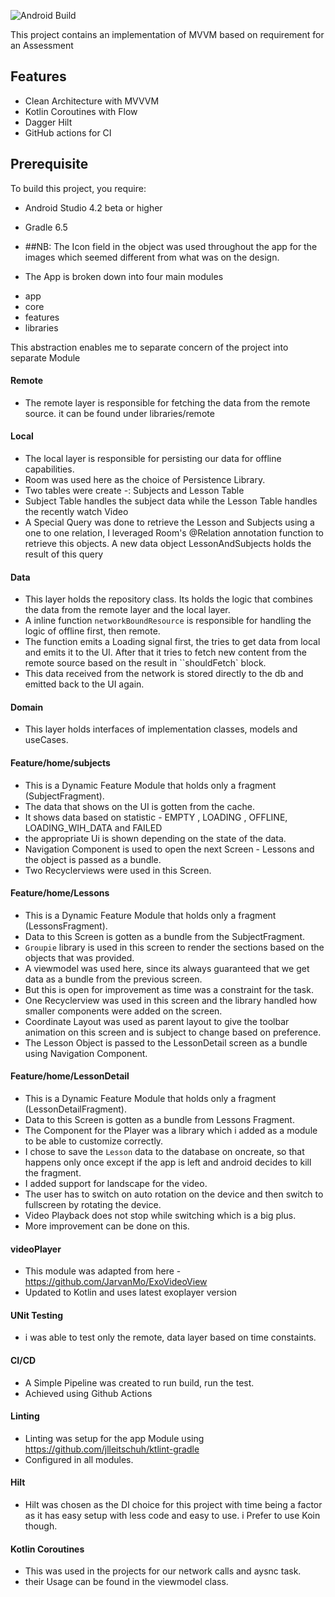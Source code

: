 

![Android Build](https://github.com/mathemandy/ul1/workflows/Android%20Build/badge.svg)

This project contains an implementation of MVVM based on requirement for an Assessment 


## Features
* Clean Architecture with MVVVM
* Kotlin Coroutines with Flow
* Dagger Hilt
* GitHub actions for CI

## Prerequisite
To build this project, you require:
- Android Studio 4.2 beta or higher
- Gradle 6.5

- ##NB: 
  The Icon field in the object was used throughout the app for the images which seemed different from what was on the design.  

- The App is broken down into four main modules 
* app
* core
* features
* libraries

This abstraction enables me to separate concern of the project into separate Module
#### Remote 
- The remote layer is responsible for fetching the data from the remote source.
  it can be found under libraries/remote
  
#### Local 
- The local layer is responsible for persisting our data for offline capabilities. 
- Room was used here as the choice of Persistence Library.
- Two tables were create -: Subjects and Lesson Table 
- Subject Table handles the subject data while the Lesson Table handles the recently watch Video 
- A Special Query was done to retrieve the Lesson and Subjects using a one to one relation, I leveraged Room's @Relation annotation function to retrieve this objects. A new data object LessonAndSubjects holds the result of this query

  
#### Data
- This layer holds the repository class. Its holds the logic that combines the data from the remote layer and the local layer. 
- A inline function  `networkBoundResource` is responsible for handling the logic of offline first, then remote. 
- The function emits a Loading signal first, the tries to get data from local and emits it to the UI. After that it tries to fetch new content from the remote source based on the result in ``shouldFetch` block.
- This data received from the network is stored directly to the db and emitted back to the UI again. 

#### Domain
- This layer holds interfaces  of implementation classes, models  and  useCases.

#### Feature/home/subjects 
- This is a Dynamic Feature Module that holds only a fragment (SubjectFragment). 
- The data that shows on the UI is gotten from the cache. 
- It shows data based on statistic - EMPTY , LOADING , OFFLINE,  LOADING_WIH_DATA and FAILED
- the appropriate Ui is shown depending on the state of the data. 
- Navigation Component is used to open the next Screen  - Lessons and the object is passed as a bundle. 
- Two Recyclerviews were used in this  Screen. 


#### Feature/home/Lessons 
- This is a Dynamic Feature Module that holds only a fragment (LessonsFragment). 
- Data to this Screen is gotten as a bundle from the SubjectFragment. 
- `Groupie` library is used in this screen to render the sections based on the objects that was provided. 
- A viewmodel was used here, since its always guaranteed that we get data as a bundle from the previous screen. 
- But this is open for improvement as time was a constraint for the task. 
- One Recyclerview was used in this screen and the library handled how smaller components were added on the screen. 
- Coordinate Layout was used as parent layout to give the toolbar animation on this screen and is subject to change based on preference. 
- The Lesson Object is passed to the LessonDetail screen as a bundle using Navigation Component. 


#### Feature/home/LessonDetail 
- This is a Dynamic Feature Module that holds only a fragment (LessonDetailFragment).
- Data to this Screen is gotten as a bundle from Lessons Fragment. 
- The Component for the Player was a library which i added as a module to be able to customize correctly.  
- I chose to save the `Lesson` data to the database on oncreate, so that happens only once except if the app is left and android decides to kill the fragment. 
- I added support for landscape for the video. 
- The user has to switch on auto rotation on the device and then switch to fullscreen  by rotating the device. 
- Video Playback does not stop while switching which is a big plus. 
- More improvement can be done on this. 

#### videoPlayer
- This module was adapted from here - https://github.com/JarvanMo/ExoVideoView
- Updated to Kotlin and uses latest exoplayer version

#### UNit Testing 
- i was able to test only the remote, data layer based on time constaints. 
 
#### CI/CD
- A Simple Pipeline was created to run build, run the test. 
- Achieved using Github Actions 

#### Linting 
- Linting was setup for the app Module using https://github.com/jlleitschuh/ktlint-gradle
- Configured in all modules.


#### Hilt 
- Hilt was chosen as the DI choice for this project with time being a factor as it has easy setup with less code and easy to use. 
i Prefer to use Koin though. 

#### Kotlin Coroutines 
- This was used in the projects for our network calls and aysnc task. 
- their Usage can be found in the viewmodel class.  

 

